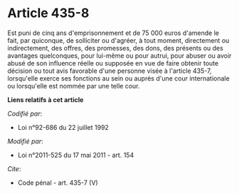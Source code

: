 # Article 435-8

Est puni de cinq ans d'emprisonnement et de 75 000 euros d'amende le fait, par quiconque, de solliciter ou d'agréer, à tout
moment, directement ou indirectement, des offres, des promesses, des dons, des présents ou des avantages quelconques, pour
lui-même ou pour autrui, pour abuser ou avoir abusé de son influence réelle ou supposée en vue de faire obtenir toute
décision ou tout avis favorable d'une personne visée à l'article 435-7, lorsqu'elle exerce ses fonctions au sein ou auprès
d'une cour internationale ou lorsqu'elle est nommée par une telle cour.

**Liens relatifs à cet article**

_Codifié par_:

  - Loi n°92-686 du 22 juillet 1992

_Modifié par_:

  - Loi n°2011-525 du 17 mai 2011 - art. 154

_Cite_:

  - Code pénal - art. 435-7 (V)
